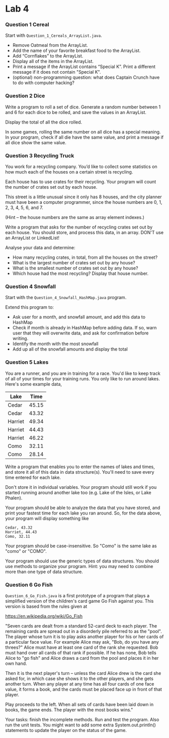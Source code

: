 # Lab 4

### Question 1 Cereal

Start with `Question_1_Cereals_ArrayList.java`.

 *	Remove Oatmeal from the ArrayList.
 *	Add the name of your favorite breakfast food to the ArrayList.
 *	Add “Cornflakes” to the ArrayList.
 *	Display all of the items in the ArrayList.
 *	Print a message if the ArrayList contains “Special K”. Print a different message if it does not contain "Special K".
 *	(optional) non-programming question: what does Captain Crunch have to do with computer hacking?


### Question 2 Dice
    
 Write a program to roll a set of dice. Generate a random number between 1 and 6 for
 each dice to be rolled, and save the values in an ArrayList.

 Display the total of all the dice rolled.

 In some games, rolling the same number on all dice has a special meaning.
 In your program, check if all die have the same value, and print a message
 if all dice show the same value.

### Question 3 Recycling Truck

 You work for a recycling company.
 You’d like to collect some statistics on how much each of the
 houses on a certain street is recycling.

 Each house has to use crates for their recycling. Your program will
 count the number of crates set out by each house.

 This street is a little unusual since it only has 8 houses, and the city planner
 must have been a computer programmer, since the house numbers are 0, 1, 2, 3, 4, 5, 6, and 7.

 (Hint – the house numbers are the same as array element indexes.)

 Write a program that asks for the number of recycling crates set out by each house.
 You should store, and process this data, in an array.
 DON'T use an ArrayList or LinkedList!

 Analyse your data and determine:
 *	How many recycling crates, in total, from all the houses on the street?
 *	What is the largest number of crates set out by any house?
 *	What is the smallest number of crates set out by any house?
 *	Which house had the most recycling? Display that house number.



### Question 4 Snowfall 

Start with the `Question_4_Snowfall_HashMap.java` program.
 
  Extend this program to:
 
  *	Ask user for a month, and snowfall amount, and add this data to HashMap
  *	Check if month is already in HashMap before adding data.
        If so, warn user that they will overwrite data, and ask for confirmation before writing.
  *	Identify the month with the most snowfall
  *	Add up all of the snowfall amounts and display the total


### Question 5 Lakes

  You are a runner, and you are in training for a race. You'd like to keep track of all of your
  times for your training runs. You only like to run around lakes. Here's some example data,
  
  |Lake    |Time   |
  |--------|-------|
  | Cedar  | 45.15 |
  | Cedar  | 43.32 |
  | Harriet| 49.34 |
  | Harriet| 44.43 |
  | Harriet| 46.22 |
  | Como   | 32.11 |
  | Como   | 28.14 |
 
  Write a program that enables you to enter the names of lakes and times, and store it all of this
  data in data structure(s). You'll need to save every time entered for each lake.
 
  Don't store it in individual variables. Your program should still work if you started running
  around another lake too (e.g. Lake of the Isles, or Lake Phalen).
 
  Your program should be able to analyze the data that you have stored, and print your fastest
  time for each lake you ran around. So, for the data above, your program will display something like
 
```
Cedar, 43.32  
Harriet, 44.43  
Como, 32.11
```

  Your program should be case-insensitive. So "Como" is the same lake as "como" or "COMO".
 
  Your program should use the generic types of data structures.
  You should use methods to organize your program.
  Hint: you may need to combine more than one type of data structure.

  
### Question 6 Go Fish

 `Question_6_Go_Fish.java` is a first prototype of a program that plays a simplified version of the children's card
 game Go Fish against you.  This version is based from the rules given at

 https://en.wikipedia.org/wiki/Go_Fish

 "Seven cards are dealt from a standard 52-card deck to each player.
 The remaining cards are spread out in a disorderly pile referred to as the "pool".
 The player whose turn it is to play asks another player for his or her cards of a
 particular face value. For example Alice may ask, "Bob, do you have any threes?"
 Alice must have at least one card of the rank she requested. Bob must hand
 over all cards of that rank if possible. If he has none, Bob tells Alice to "go fish"
 and Alice draws a card from the pool and places it in her own hand.

 Then it is the next player's turn – unless the card Alice drew is the card she asked for,
 in which case she shows it to the other players, and she gets another turn. When any player at
 any time has all four cards of one face value, it forms a book, and the cards must be placed
 face up in front of that player.

 Play proceeds to the left. When all sets of cards have been laid down in books, the game ends.
 The player with the most books wins."

 Your tasks: finish the incomplete methods. Run and test the program. Also run the unit tests.
 You might want to add some extra System.out.println() statements to update the player on the status of the game.
 
